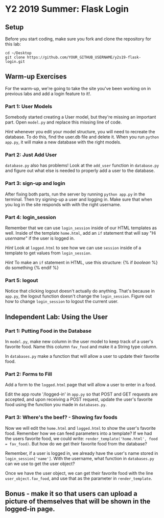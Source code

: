 # Y2 2019 Summer: Flask Login

## Setup

Before you start coding, make sure you fork and clone the repository
for this lab:
```
cd ~/Desktop
git clone https://github.com/YOUR_GITHUB_USERNAME/y2s19-flask-login.git
```

## Warm-up Exercises

For the warm-up, we're going to take the site you've been working on in previous labs and add a login feature to it!.

### Part 1: User Models

Somebody started creating a User model, but they're missing an important part. Open `model.py` and replace this missing line of code.

*Hint* whenever you edit your model structure, you will need to recreate the database. To do this, find the user.db file and delete it. When you run `python app.py`, it will make a new database with the right models.

### Part 2: Just Add User

`database.py` also has problems! Look at the `add_user` function in `database.py` and figure out what else is needed to properly add a user to the database.

### Part 3: sign-up and login

After fixing both parts, run the server by running `python app.py` in the terminal. Then try signing-up a user and logging in. Make sure that when you log in the site responds with with the right username.

### Part 4: login_session

Remember that we can use `login_session` inside of our HTML templates as well. Inside of the template `home.html`, add an `if` statement that will say "Hi *username*" if the user is logged in.

*Hint* Look at `logged.html` to see how we can use `session` inside of a template to get values from `login_session`.

*Hint* To make an `if` statement in HTML, use this structure:
{% if *boolean* %}
    do something
{% endif %}


### Part 5: logout

Notice that clicking logout doesn't actually do anything. That's because in `app.py`, the logout function doesn't change the `login_session`. Figure out how to change `login_session` to logout the current user.


## Independent Lab: Using the User

### Part 1: Putting Food in the Database

In `model.py`, make new column in the user model to keep track of a user's favorite food. Name this column `fav_food` and make it a String type column.

In `databases.py` make a function that will allow a user to update their favorite food.

### Part 2: Forms to Fill

Add a form to the `logged.html` page that will allow a user to enter in a food. 

Edit the app route '/logged-in' in `app.py` so that POST and GET requests are accepted, and upon receiving a POST request, update the user's favorite food using the function you made in `databases.py`.

### Part 3: Where's the beef? - Showing fav foods

Now we will edit the `home.html` and `logged.html` to show the user's favorite food. Remember how we can feed parameters into a template? If we had the users favorite food, we could write: `render_template('home.html', food = fav_food)`.  But how do we get their favorite food from the database?

Remember, if a user is logged in, we already have the user's name stored in `login_session['name']`. With the username, what function in `databases.py` can we use to get the user object?

Once we have the user object, we can get their favorite food with the line `user_object.fav_food`, and use that as the parameter in `render_template`.


## Bonus - make it so that users can upload a picture of themselves that will be shown in the logged-in page.
